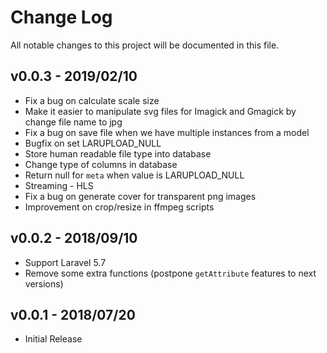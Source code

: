 # Change Log

All notable changes to this project will be documented in this file.

## v0.0.3 - 2019/02/10
- Fix a bug on calculate scale size
- Make it easier to manipulate svg files for Imagick and Gmagick by change file name to jpg
- Fix a bug on save file when we have multiple instances from a model
- Bugfix on set LARUPLOAD_NULL
- Store human readable file type into database
- Change type of columns in database
- Return null for `meta` when value is LARUPLOAD_NULL
- Streaming - HLS
- Fix a bug on generate cover for transparent png images
- Improvement on crop/resize in ffmpeg scripts

## v0.0.2 - 2018/09/10
- Support Laravel 5.7
- Remove some extra functions (postpone `getAttribute` features to next versions) 

## v0.0.1 - 2018/07/20
- Initial Release

